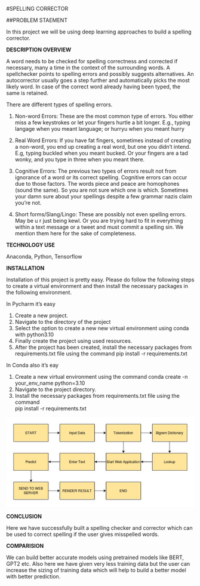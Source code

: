 #SPELLING CORRECTOR

##PROBLEM STAEMENT

In this project we will be using deep learning approaches to build a spelling corrector.

**DESCRIPTION OVERVIEW**

A word needs to be checked for spelling correctness and corrected if necessary, many a time in the context of the surrounding words. A spellchecker points to spelling errors and possibly suggests alternatives. An autocorrector usually goes a step further and automatically picks the most likely word. In case of the correct word already having been typed, the same is retained.

There are different types of spelling errors.

1. Non-word Errors: These are the most common type of errors. You either miss a few keystrokes or let your fingers hurtle a bit longer. E.g., typing langage when you meant language; or hurryu when you meant hurry

2. Real Word Errors: If you have fat fingers, sometimes instead of creating a non-word, you end up creating a real word, but one you didn’t intend. E.g, typing buckled when you meant bucked. Or your fingers are a tad wonky, and you type in three when you meant there.

3. Cognitive Errors: The previous two types of errors result not from ignorance of a word or its correct spelling. Cognitive errors can occur due to those factors. The words piece and peace are homophones (sound the same). So you are not sure which one is which. Sometimes your damn sure about your spellings despite a few grammar nazis claim you’re not.

4. Short forms/Slang/Lingo: These are possibly not even spelling errors. May be u r just being kewl. Or you are trying hard to fit in everything within a text message or a tweet and must commit a spelling sin. We mention them here for the sake of completeness.






**TECHNOLOGY USE**

Anaconda, Python, Tensorflow

**INSTALLATION**	

Installation of this project is pretty easy. Please do follow the following steps to create a virtual environment and then install the necessary packages in the following environment.

In Pycharm it’s easy 

1. Create a new project.
2. Navigate to the directory of the project
3. Select the option to create a new new virtual environment using conda with python3.10
4. Finally create the project using used resources.
5. After the project has been created, install the necessary packages from requirements.txt file using the command pip install -r requirements.txt


In Conda also it’s eay

1. Create a new virtual environment using the command
    conda create -n your_env_name python=3.10
2. Navigate to the project directory.
3. Install the necessary packages from requirements.txt file using the command         
pip install -r requirements.txt

![Basic Workflow](https://github.com/AnjaliAM/SPELLING_CHECKER/blob/main/WORKFLOW.jpg)





**CONCLUSION**	

Here we have successfully built a spelling checker and corrector which can be used to correct spelling if the user gives misspelled words.

**COMPARISION**

We can build better accurate models using pretrained models like BERT, GPT2 etc. Also here we have given very less training data but the user can increase the sizing of training data which will help to build a better model with better prediction.


